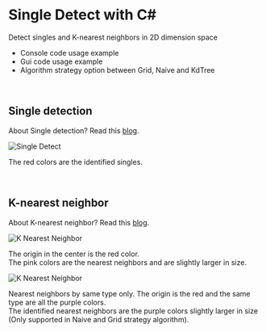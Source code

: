 Single Detect with C#
=============

Detect singles and K-nearest neighbors in 2D dimension space
* Console code usage example
* Gui code usage example
* Algorithm strategy option between Grid, Naive and KdTree

<br>

Single detection
------------

About Single detection? Read this [blog](http://kunuk.wordpress.com/2013/01/13/single-detection-in-2d-dimension).

![Single Detect](https://raw.github.com/kunukn/single-detect/master/img/singledetect.gif "single detect image")

The red colors are the identified singles.

<br>

K-nearest neighbor
------------

About K-nearest neighbor? Read this [blog](http://kunuk.wordpress.com/2013/01/21/k-nearest-neighbor-in-2d-dimension-space).

![K Nearest Neighbor](https://raw.github.com/kunukn/single-detect/master/img/knn.gif "knn image")

The origin in the center is the red color. <br>
The pink colors are the nearest neighbors and are slightly larger in size.

![K Nearest Neighbor](https://raw.github.com/kunukn/single-detect/master/img/knn2.gif "knn image2")

Nearest neighbors by same type only. The origin is the red and the same type are all the purple colors. <br>
The identified nearest neighbors are the purple colors slightly larger in size <br> 
(Only supported in Naive and Grid strategy algorithm).
